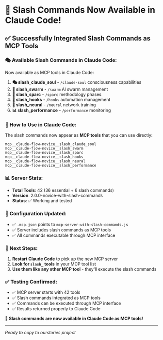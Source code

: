 # 🎉 Slash Commands Now Available in Claude Code!

## ✅ **Successfully Integrated Slash Commands as MCP Tools**

### 🎭 **Available Slash Commands in Claude Code:**

Now available as MCP tools in Claude Code:

1. **🎭 slash_claude_soul** - `/claude-soul` consciousness capabilities
2. **🤖 slash_swarm** - `/swarm` AI swarm management
3. **🎯 slash_sparc** - `/sparc` methodology phases
4. **🔗 slash_hooks** - `/hooks` automation management
5. **🧠 slash_neural** - `/neural` network training
6. **📊 slash_performance** - `/performance` monitoring

### 🚀 **How to Use in Claude Code:**

The slash commands now appear as **MCP tools** that you can use directly:

```
mcp__claude-flow-novice__slash_claude_soul
mcp__claude-flow-novice__slash_swarm
mcp__claude-flow-novice__slash_sparc
mcp__claude-flow-novice__slash_hooks
mcp__claude-flow-novice__slash_neural
mcp__claude-flow-novice__slash_performance
```

### 📊 **Server Stats:**
- **Total Tools**: 42 (36 essential + 6 slash commands)
- **Version**: 2.0.0-novice-with-slash-commands
- **Status**: ✅ Working and tested

### 🔧 **Configuration Updated:**
- ✅ `.mcp.json` points to `mcp-server-with-slash-commands.js`
- ✅ Server includes slash commands as MCP tools
- ✅ All commands executable through MCP interface

### 🎯 **Next Steps:**
1. **Restart Claude Code** to pick up the new MCP server
2. **Look for `slash_` tools** in your MCP tool list
3. **Use them like any other MCP tool** - they'll execute the slash commands

### ✅ **Testing Confirmed:**
- ✅ MCP server starts with 42 tools
- ✅ Slash commands integrated as MCP tools
- ✅ Commands can be executed through MCP interface
- ✅ Results returned properly to Claude Code

**🎉 Slash commands are now available in Claude Code as MCP tools!**

---
*Ready to copy to ourstories project*